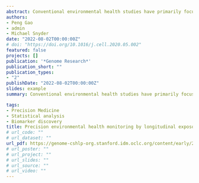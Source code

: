 ```yaml
---
abstract: Conventional environmental health studies have primarily focused on limited environmental stressors at the population level, which lacks the power to dissect the complexity and heterogeneity of individualized environmental exposures. Here, as a pilot case study, we integrated deep-profiled longitudinal personal exposome and internal multi-omics to systematically investigate how the exposome shapes a single individual's phenome. We annotated thousands of chemical and biological components in the personal exposome cloud and found they were significantly correlated with thousands of internal biomolecules, which was further cross-validated using corresponding clinical data. Our results showed that agrochemicals and fungi predominated in the highly diverse and dynamic personal exposome, and the biomolecules and pathways related to the individual's immune system, kidney, and liver were highly associated with the personal external exposome. Overall, this data-driven longitudinal monitoring study shows the potential dynamic interactions between the personal exposome and internal multi-omics, as well as the impact of the exposome on precision health by producing abundant testable hypotheses.
authors:
- Peng Gao
- admin
- Michael Snyder
date: "2022-08-02T00:00:00Z"
# doi: "https://doi.org/10.1016/j.cell.2020.05.002"
featured: false
projects: []
publication: '*Genome Research*'
publication_short: ""
publication_types: 
- "2"
publishDate: "2022-08-02T00:00:00Z"
slides: example
summary: Conventional environmental health studies have primarily focused on limited environmental stressors at the population level, which lacks the power to dissect the complexity and heterogeneity of individualized environmental exposures. Here, as a pilot case study, we integrated deep-profiled longitudinal personal exposome and internal multi-omics to systematically investigate how the exposome shapes a single individual's phenome. We annotated thousands of chemical and biological components in the personal exposome cloud and found they were significantly correlated with thousands of internal biomolecules, which was further cross-validated using corresponding clinical data. Our results showed that agrochemicals and fungi predominated in the highly diverse and dynamic personal exposome, and the biomolecules and pathways related to the individual's immune system, kidney, and liver were highly associated with the personal external exposome. Overall, this data-driven longitudinal monitoring study shows the potential dynamic interactions between the personal exposome and internal multi-omics, as well as the impact of the exposome on precision health by producing abundant testable hypotheses.

tags:
- Precision Medicine 
- Statistical analysis
- Biomarker discovery
title: Precision environmental health monitoring by longitudinal exposome and multi-omics profiling
# url_code: ""
# url_dataset: ""
url_pdf: https://genome-cshlp-org.stanford.idm.oclc.org/content/early/2022/05/31/gr.276521.121.full.pdf+html
# url_poster: ""
# url_project: ""
# url_slides: ""
# url_source: ""
# url_video: ""
---
```



